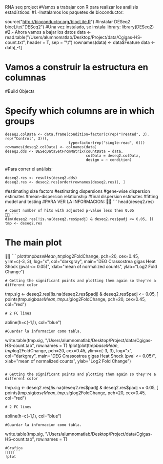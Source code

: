 RNA seq project
#Vamos a trabajar con R para realizar los análisis estadísticos:
#1.-Instalamos los paquetes de bioconductor:

source("http://bioconductor.org/biocLite.R")
#Instalar DESeq2
biocLite("DESeq2")
#Una vez instalado, se instala library:
library(DESeq2)
#2.- Ahora vamos a bajar los datos 
data <- read.table("/Users/alumnomatlab/Desktop/Project/data/Cgigas-HS-count.txt", header = T, sep = "\t")
rownames(data) <- data$Feature
data <- data[,-1]
# Vamos a construir la estructura en columnas 
#Build Objects
# Specify which columns are in which groups
```
deseq2.colData <- data.frame(condition=factor(c(rep("Treated", 3), rep("Control", 3))), 
							 type=factor(rep("single-read", 6)))
rownames(deseq2.colData) <- colnames(data)
deseq2.dds <- DESeqDataSetFromMatrix(countData = data,
									 colData = deseq2.colData, 
									 design = ~ condition)
 ```
#Para correr el análisis:
```deseq2.dds <- DESeq(deseq2.dds)
deseq2.res <- results(deseq2.dds)
deseq2.res <- deseq2.res[order(rownames(deseq2.res)), ] 
 ```
#estimating size factors
#estimating dispersions
#gene-wise dispersion estimates
#mean-dispersion relationship
#final dispersion estimates
#fitting model and testing
#PARA VER LA INFORMACION:
 ```
head(deseq2.res)  
```				 
# Count number of hits with adjusted p-value less then 0.05
 ```
dim(deseq2.res[!is.na(deseq2.res$padj) & deseq2.res$padj <= 0.05, ])
tmp <- deseq2.res
```
# The main plot
 ```
plot(tmp$baseMean, tmp$log2FoldChange, pch=20, cex=0.45, ylim=c(-3, 3), log="x", col="darkgray",
	 main="DEG Crassostrea gigas Heat Shock  (pval <= 0.05)",
	 xlab="mean of normalized counts",
	 ylab="Log2 Fold Change")
```
# Getting the significant points and plotting them again so they're a different color
 ```
 tmp.sig <- deseq2.res[!is.na(deseq2.res$padj) & deseq2.res$padj <= 0.05, ]
points(tmp.sig$baseMean, tmp.sig$log2FoldChange, pch=20, cex=0.45, col="red")
```
# 2 FC lines
 ```
 abline(h=c(-1,1), col="blue")
 ```
#Guardar la informacion como tabla.
 
  ```
  write.table(tmp.sig, "/Users/alumnomatlab/Desktop/Project/data/Cgigas-HS-count.tab", row.names = T)
!plot(plot(tmp$baseMean, tmp$log2FoldChange, pch=20, cex=0.45, ylim=c(-3, 3), log="x", col="darkgray",
	 main="DEG Crassostrea gigas Heat Shock  (pval <= 0.05)",
	 xlab="mean of normalized counts",
	 ylab="Log2 Fold Change")
 ```
 
# Getting the significant points and plotting them again so they're a different color
 
 ```
  tmp.sig <- deseq2.res[!is.na(deseq2.res$padj) & deseq2.res$padj <= 0.05, ]
points(tmp.sig$baseMean, tmp.sig$log2FoldChange, pch=20, cex=0.45, col="red")
```
# 2 FC lines
```
abline(h=c(-1,1), col="blue")
```
#Guardar la informacion como tabla.

```
write.table(tmp.sig, "/Users/alumnomatlab/Desktop/Project/data/Cgigas-HS-count.tab", row.names = T)
```
#Grafica
```
!plot
```